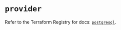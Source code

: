 # `provider`

Refer to the Terraform Registry for docs: [`postgresql`](https://registry.terraform.io/providers/cyrilgdn/postgresql/1.22.0/docs).
